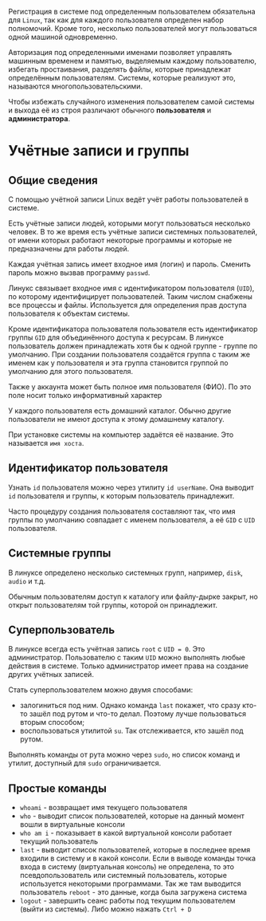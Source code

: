 Регистрация в системе под определенным пользователем обязательна для `Linux`, так как для каждого пользователя определен набор полномочий. Кроме того, несколько пользователей могут пользоваться одной машиной одновременно.

Авторизация под определенными именами позволяет управлять машинным временем и памятью, выделяемым каждому пользователю, избегать простаивания, разделять файлы, которые принадлежат определённым пользователям. Системы, которые реализуют это, называются многопользовательскими.

Чтобы избежать случайного изменения пользователем самой системы и выхода её из строя различают обычного **пользователя** и **администратора**.


# Учётные записи и группы

## Общие сведения

С помощью учётной записи Linux ведёт учёт работы пользователей в системе.

Есть учётные записи людей, которыми могут пользоваться несколько человек. В то же время есть учётные записи системных пользователей, от имени которых работают некоторые программы и которые не предназначены для работы людей.

Каждая учётная запись имеет входное имя (логин) и пароль. Сменить пароль можно вызвав программу `passwd`.

Линукс связывает входное имя с идентификатором пользователя (`UID`), по которому идентифицирует пользователей.
Таким числом снабжены все процессы и файлы. Используется для определения прав доступа пользователя к объектам системы.

Кроме идентификатора пользователя пользователя есть идентификатор группы `GID` для объединённого доступа к ресурсам. В линуксе пользователь должен принадлежать хотя бы к одной группе - группе по умолчанию. При создании пользователя создаётся группа с таким же именем как у пользователя и эта группа становится группой по умолчанию для этого пользователя. 

Также у аккаунта может быть полное имя пользователя (ФИО). По это поле носит только информативный характер

У каждого пользователя есть домашний каталог. Обычно другие пользователи не имеют доступа к этому домашнему каталогу. 

При установке системы на компьютер задаётся её название. Это называется `имя хоста`.


## Идентификатор пользователя

Узнать `id` пользователя можно через утилиту `id userName`. Она выводит `id` пользователя и группы, к которым пользователь принадлежит.

Часто процедуру создания пользователя составляют так, что имя группы по умолчанию совпадает с именем пользователя, а её `GID` с `UID` пользователя.


## Системные группы

В линуксе определено несколько системных групп, например, `disk`, `audio` и т.д.

Обычным пользователям доступ к каталогу или файлу-дырке закрыт, но открыт пользователям той группы, которой он принадлежит.


## Суперпользователь

В линуксе всегда есть учётная запись `root` с `UID = 0`. Это администратор. Пользователю с таким `UID` можно выполнять любые действия в системе. Только администратор имеет права на создание других учётных записей.

Стать суперпользователем можно двумя способами:
- залогиниться под ним. Однако команда `last` покажет, что сразу кто-то зашёл под рутом и что-то делал. Поэтому лучше пользоваться вторым способом;
- воспользоваться утилитой `su`. Так отслеживается, кто зашёл под рутом.

Выполнять команды от рута можно через `sudo`, но список команд и утилит, доступный для `sudo` ограничивается.


## Простые команды

- `whoami` - возвращает имя текущего пользователя
- `who` - выводит список пользователей, которые на данный момент вошли в виртуальные консоли
- `who am i` - показывает в какой виртуальной консоли работает текущий пользователь
- `last` - выводит список пользователей, которые в последнее время входили в систему и в какой консоли. Если в выводе команды точка входа в систему (виртуальная консоль) не определена, то это псевдопользователь или системный пользователь, которые используется некоторыми программами. Так же там выводится пользователь `reboot` - это данные, когда была загружена система
- `logout` - завершить сеанс работы под текущим пользователем (выйти из системы). Либо можно нажать `Ctrl + D`
